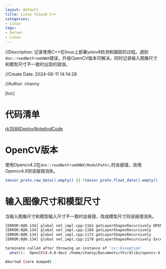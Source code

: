 ```yaml
---
layout: default
title: Linux Yolov8 C++
categories:
- Linux
tags:
- Server
- Linux
---
```

//Description: 记录使用C++在linux上部署yolov8检测和跟踪的过程。遇到`dnn::readNetFromONNX`错误，升级OpenCV版本可解决。同时记录输入图像尺寸和模型尺寸不一致时出现的错误。

//Create Date: 2024-06-11 14:14:28

//Author: channy

[toc]

# 代码清单 
[rk3588DeployNoteAndCode](https://github.com/channyHuang/rk3588DeployNoteAndCode)

# OpenCV版本 
使用Opencv4.2在`dnn::readNetFromONNX(ModelPath);`时会报错，改用Opencv4.9则该报错消失。
```sh
tensor_proto.raw_data().empty() || !tensor_proto.float_data().empty() || !tensor_proto.double_data().empty() || !tensor_proto.int64_data().empty()
```

# 输入图像尺寸和模型尺寸
当输入图像尺寸和模型输入尺寸不一致时会报错，改成模型尺寸则该报错消失。
```sh
[ERROR:0@0.134] global net_impl.cpp:1162 getLayerShapesRecursively OPENCV/DNN: [Reshape]:(onnx_node!/model.22/dfl/Reshape): getMemoryShapes() throws exception. inputs=1 outputs=1/1 blobs=0
[ERROR:0@0.134] global net_impl.cpp:1168 getLayerShapesRecursively     input[0] = [ 1 64 75600 ]
[ERROR:0@0.134] global net_impl.cpp:1172 getLayerShapesRecursively     output[0] = [ ]
[ERROR:0@0.134] global net_impl.cpp:1178 getLayerShapesRecursively Exception message: OpenCV(4.9.0-dev) /home/channy/Documents/thirdlibs/opencv-4.x/modules/dnn/src/layers/reshape_layer.cpp:109: error: (-215:Assertion failed) total(srcShape, srcRange.start, srcRange.end) == maskTotal in function 'computeShapeByReshapeMask'

terminate called after throwing an instance of 'cv::Exception'
  what():  OpenCV(4.9.0-dev) /home/channy/Documents/thirdlibs/opencv-4.x/modules/dnn/src/layers/reshape_layer.cpp:109: error: (-215:Assertion failed) total(srcShape, srcRange.start, srcRange.end) == maskTotal in function 'computeShapeByReshapeMask'

Aborted (core dumped)
```
